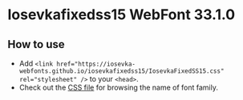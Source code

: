 # Iosevkafixedss15 WebFont 33.1.0

## How to use

- Add `<link href="https://iosevka-webfonts.github.io/iosevkafixedss15/IosevkaFixedSS15.css" rel="stylesheet" />` to your `<head>`.
- Check out the [CSS file](./IosevkaFixedSS15.css) for browsing the name of font family.
